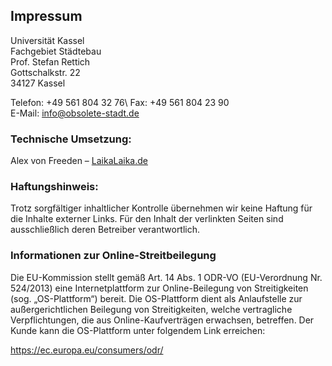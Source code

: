 ## Impressum

Universität Kassel\
Fachgebiet Städtebau\
Prof. Stefan Rettich\
Gottschalkstr. 22\
34127 Kassel

Telefon: +49 561 804 32 76\ 
Fax: +49 561 804 23 90\
E-Mail: info@obsolete-stadt.de

### Technische Umsetzung:
Alex von Freeden – <a href="https://laikalaika.de/">LaikaLaika.de</a>

### Haftungshinweis:

Trotz sorgfältiger inhaltlicher Kontrolle übernehmen wir keine Haftung für die Inhalte externer Links. Für den Inhalt der verlinkten Seiten sind ausschließlich deren Betreiber verantwortlich.

### Informationen zur Online-Streitbeilegung

Die EU-Kommission stellt gemäß Art. 14 Abs. 1 ODR-VO (EU-Verordnung Nr. 524/2013) eine Internetplattform zur Online-Beilegung von Streitigkeiten (sog. „OS-Plattform“) bereit. Die OS-Plattform dient als Anlaufstelle zur außergerichtlichen Beilegung von Streitigkeiten, welche vertragliche Verpflichtungen, die aus Online-Kaufverträgen erwachsen, betreffen. Der Kunde kann die OS-Plattform unter folgendem Link erreichen:

<a href="https://ec.europa.eu/consumers/odr/main/index.cfm?event=main.home2.show&lng=DE">https://ec.europa.eu/consumers/odr/</a>
